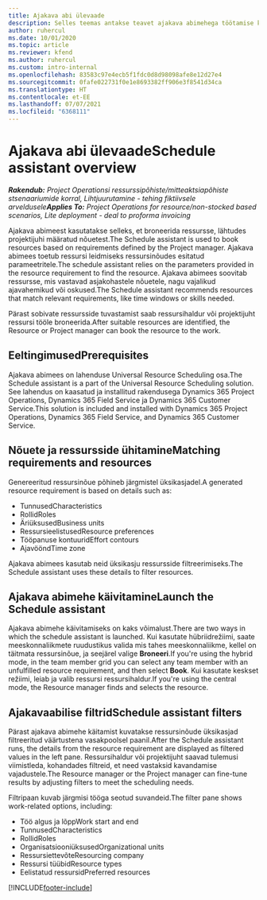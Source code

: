 ```yaml
---
title: Ajakava abi ülevaade
description: Selles teemas antakse teavet ajakava abimehega töötamise kohta ressursside broneerimisel.
author: ruhercul
ms.date: 10/01/2020
ms.topic: article
ms.reviewer: kfend
ms.author: ruhercul
ms.custom: intro-internal
ms.openlocfilehash: 83583c97e4ecb5f1fdc0d8d98098afe8e12d27e4
ms.sourcegitcommit: 0fafe022731f0e1e8693382ff906e3f8541d34ca
ms.translationtype: HT
ms.contentlocale: et-EE
ms.lasthandoff: 07/07/2021
ms.locfileid: "6368111"
---
```

# <a name="schedule-assistant-overview"></a><span data-ttu-id="53f96-103">Ajakava abi ülevaade</span><span class="sxs-lookup"><span data-stu-id="53f96-103">Schedule assistant overview</span></span>

<span data-ttu-id="53f96-104">_**Rakendub:** Project Operationsi ressurssipõhiste/mitteaktsiapõhiste stsenaariumide korral,  Lihtjuurutamine - tehing fiktiivsele arveldusele_</span><span class="sxs-lookup"><span data-stu-id="53f96-104">_**Applies To:** Project Operations for resource/non-stocked based scenarios, Lite deployment - deal to proforma invoicing_</span></span>

<span data-ttu-id="53f96-105">Ajakava abimeest kasutatakse selleks, et broneerida ressursse, lähtudes projektijuhi määratud nõuetest.</span><span class="sxs-lookup"><span data-stu-id="53f96-105">The Schedule assistant is used to book resources based on requirements defined by the Project manager.</span></span> <span data-ttu-id="53f96-106">Ajakava abimees toetub ressursi leidmiseks ressursinõudes esitatud parameetritele.</span><span class="sxs-lookup"><span data-stu-id="53f96-106">The schedule assistant relies on the parameters provided in the resource requirement to find the resource.</span></span> <span data-ttu-id="53f96-107">Ajakava abimees soovitab ressursse, mis vastavad asjakohastele nõuetele, nagu vajalikud ajavahemikud või oskused.</span><span class="sxs-lookup"><span data-stu-id="53f96-107">The Schedule assistant recommends resources that match relevant requirements, like time windows or skills needed.</span></span>

<span data-ttu-id="53f96-108">Pärast sobivate ressursside tuvastamist saab ressursihaldur või projektijuht ressursi tööle broneerida.</span><span class="sxs-lookup"><span data-stu-id="53f96-108">After suitable resources are identified, the Resource or Project manager can book the resource to the work.</span></span>

## <a name="prerequisites"></a><span data-ttu-id="53f96-109">Eeltingimused</span><span class="sxs-lookup"><span data-stu-id="53f96-109">Prerequisites</span></span>

<span data-ttu-id="53f96-110">Ajakava abimees on lahenduse Universal Resource Scheduling osa.</span><span class="sxs-lookup"><span data-stu-id="53f96-110">The Schedule assistant is a part of the Universal Resource Scheduling solution.</span></span> <span data-ttu-id="53f96-111">See lahendus on kaasatud ja installitud rakendusega Dynamics 365 Project Operations, Dynamics 365 Field Service ja Dynamics 365 Customer Service.</span><span class="sxs-lookup"><span data-stu-id="53f96-111">This solution is included and installed with Dynamics 365 Project Operations, Dynamics 365 Field Service, and Dynamics 365 Customer Service.</span></span>

## <a name="matching-requirements-and-resources"></a><span data-ttu-id="53f96-112">Nõuete ja ressursside ühitamine</span><span class="sxs-lookup"><span data-stu-id="53f96-112">Matching requirements and resources</span></span>

<span data-ttu-id="53f96-113">Genereeritud ressursinõue põhineb järgmistel üksikasjadel.</span><span class="sxs-lookup"><span data-stu-id="53f96-113">A generated resource requirement is based on details such as:</span></span>

-   <span data-ttu-id="53f96-114">Tunnused</span><span class="sxs-lookup"><span data-stu-id="53f96-114">Characteristics</span></span>
-   <span data-ttu-id="53f96-115">Rollid</span><span class="sxs-lookup"><span data-stu-id="53f96-115">Roles</span></span>
-   <span data-ttu-id="53f96-116">Äriüksused</span><span class="sxs-lookup"><span data-stu-id="53f96-116">Business units</span></span>
-   <span data-ttu-id="53f96-117">Ressursieelistused</span><span class="sxs-lookup"><span data-stu-id="53f96-117">Resource preferences</span></span>
-   <span data-ttu-id="53f96-118">Tööpanuse kontuurid</span><span class="sxs-lookup"><span data-stu-id="53f96-118">Effort contours</span></span>
-   <span data-ttu-id="53f96-119">Ajavöönd</span><span class="sxs-lookup"><span data-stu-id="53f96-119">Time zone</span></span>

<span data-ttu-id="53f96-120">Ajakava abimees kasutab neid üksikasju ressursside filtreerimiseks.</span><span class="sxs-lookup"><span data-stu-id="53f96-120">The Schedule assistant uses these details to filter resources.</span></span>

## <a name="launch-the-schedule-assistant"></a><span data-ttu-id="53f96-121">Ajakava abimehe käivitamine</span><span class="sxs-lookup"><span data-stu-id="53f96-121">Launch the Schedule assistant</span></span>

<span data-ttu-id="53f96-122">Ajakava abimehe käivitamiseks on kaks võimalust.</span><span class="sxs-lookup"><span data-stu-id="53f96-122">There are two ways in which the schedule assistant is launched.</span></span> <span data-ttu-id="53f96-123">Kui kasutate hübriidrežiimi, saate meeskonnaliikmete ruudustikus valida mis tahes meeskonnaliikme, kellel on täitmata ressursinõue, ja seejärel valige **Broneeri**.</span><span class="sxs-lookup"><span data-stu-id="53f96-123">If you're using the hybrid mode, in the team member grid you can select any team member with an unfulfilled resource requirement, and then select **Book**.</span></span> <span data-ttu-id="53f96-124">Kui kasutate keskset režiimi, leiab ja valib ressursi ressursihaldur.</span><span class="sxs-lookup"><span data-stu-id="53f96-124">If you're using the central mode, the Resource manager finds and selects the resource.</span></span>

## <a name="schedule-assistant-filters"></a><span data-ttu-id="53f96-125">Ajakavaabilise filtrid</span><span class="sxs-lookup"><span data-stu-id="53f96-125">Schedule assistant filters</span></span>

<span data-ttu-id="53f96-126">Pärast ajakava abimehe käitamist kuvatakse ressursinõude üksikasjad filtreeritud väärtustena vasakpoolsel paanil.</span><span class="sxs-lookup"><span data-stu-id="53f96-126">After the Schedule assistant runs, the details from the resource requirement are displayed as filtered values in the left pane.</span></span> <span data-ttu-id="53f96-127">Ressursihaldur või projektijuht saavad tulemusi viimistleda, kohandades filtreid, et need vastaksid kavandamise vajadustele.</span><span class="sxs-lookup"><span data-stu-id="53f96-127">The Resource manager or the Project manager can fine-tune results by adjusting filters to meet the scheduling needs.</span></span>

<span data-ttu-id="53f96-128">Filtripaan kuvab järgmisi tööga seotud suvandeid.</span><span class="sxs-lookup"><span data-stu-id="53f96-128">The filter pane shows work-related options, including:</span></span>

-   <span data-ttu-id="53f96-129">Töö algus ja lõpp</span><span class="sxs-lookup"><span data-stu-id="53f96-129">Work start and end</span></span>
-   <span data-ttu-id="53f96-130">Tunnused</span><span class="sxs-lookup"><span data-stu-id="53f96-130">Characteristics</span></span>
-   <span data-ttu-id="53f96-131">Rollid</span><span class="sxs-lookup"><span data-stu-id="53f96-131">Roles</span></span>
-   <span data-ttu-id="53f96-132">Organisatsiooniüksused</span><span class="sxs-lookup"><span data-stu-id="53f96-132">Organizational units</span></span>
-   <span data-ttu-id="53f96-133">Ressursiettevõte</span><span class="sxs-lookup"><span data-stu-id="53f96-133">Resourcing company</span></span>
-   <span data-ttu-id="53f96-134">Ressursi tüübid</span><span class="sxs-lookup"><span data-stu-id="53f96-134">Resource types</span></span>
-   <span data-ttu-id="53f96-135">Eelistatud ressursid</span><span class="sxs-lookup"><span data-stu-id="53f96-135">Preferred resources</span></span>


[!INCLUDE[footer-include](../includes/footer-banner.md)]
